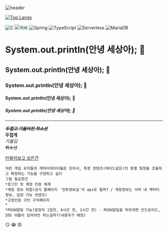 
![header](https://capsule-render.vercel.app/api?type=egg&color=00ff00&height=300&section=header&text=깃허브%20특강&fontSize=90)

[![Top Langs](https://github-readme-stats.vercel.app/api/top-langs/?username=JJungrrrr)](https://github.com/JJungrrrr/github-readme-stats)

![C](https://img.shields.io/badge/-C-123456?style=flat-square&logo=C&logoColor=black)
![자바](https://img.shields.io/badge/-자바-007396?style=flat&logo=Java&logoColor=ffffff)
![Spring](https://img.shields.io/badge/-Spring-6DB33F?style=for-the-badge&logo=Spring&logoColor=white)
![TypeScript](https://img.shields.io/badge/-TypeScript-3178C6?style=flat-square&logo=TypeScript&logoColor=white)
![Serverless](https://img.shields.io/badge/-Serverless-FD5750?style=flat-square&logo=Serverless&logoColor=magenta)
![MariaDB](https://img.shields.io/badge/-MariaDB-1F305F?style=flat-square&logo=mariadb&logoColor=white)



# System.out.println(안녕 세상아); 👋
## System.out.println(안녕 세상아); 👋
### System.out.println(안녕 세상아); 👋
#### System.out.println(안녕 세상아); 👋
##### System.out.println(안녕 세상아); 👋
---
**~~*두껍고 기울어진 취소선*~~**<br>
**두껍게**<br>
*기울김*<br>
~~취소선~~<br>
  
[만들어보고 싶은건](https://loawa.com/)

```
저런 게임 유저들의 캐릭터데이터들은 모아서, 특정 컨텐츠(레이드같은)의 동행 일정을 조율하고 확정하는 기능을 구현하고 싶다
그럼 필요한건
*로그인 및 계정 인증 체계
*계정 정보 취합(공식 홈페이지 '전투정보실'의 api로 될까? / 계정정보는 서버 내 캐릭터 정보, 입장 가능 컨텐츠)
*고정인원 구인 구직페이지
*
*PUSH알림 기능(일정의 1일전, 6시간 전, 1시간 전) - PUSH알림을 띄우려면 안드로이드, IOS 어플이 있어야만 하는걸까?(내용추가 예정)

```

:smirk:
:joy:
:rage:


